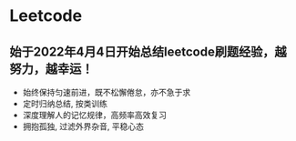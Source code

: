 # Leetcode
## 始于2022年4月4日开始总结leetcode刷题经验，越努力，越幸运！
- 始终保持匀速前进，既不松懈倦怠，亦不急于求
- 定时归纳总结, 按类训练
- 深度理解人的记忆规律，高频率高效复习
- 拥抱孤独, 过滤外界杂音, 平稳心态
